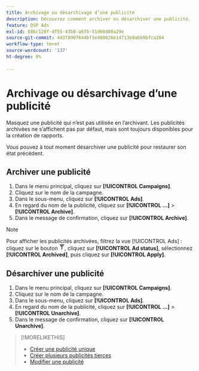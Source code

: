 ```yaml
---
title: Archivage ou désarchivage d’une publicité
description: Découvrez comment archiver ou désarchiver une publicité.
feature: DSP Ads
exl-id: 086c120f-df55-43b0-a6fb-51d68d00a29e
source-git-commit: 443f8907644bf3e480626e14713e8abb9bfca284
workflow-type: tm+mt
source-wordcount: '137'
ht-degree: 0%

---
```


# Archivage ou désarchivage d’une publicité

Masquez une publicité qui n’est pas utilisée en l’archivant. Les publicités archivées ne s’affichent pas par défaut, mais sont toujours disponibles pour la création de rapports.

Vous pouvez à tout moment désarchiver une publicité pour restaurer son état précédent.

## Archiver une publicité

1. Dans le menu principal, cliquez sur **[!UICONTROL Campaigns]**.
1. Cliquez sur le nom de la campagne.
1. Dans le sous-menu, cliquez sur **[!UICONTROL Ads]**.
1. En regard du nom de la publicité, cliquez sur **[!UICONTROL ...]** > **[!UICONTROL Archive]**.
1. Dans le message de confirmation, cliquez sur **[!UICONTROL Archive]**.

>[!NOTE]
>
>Pour afficher les publicités archivées, filtrez la vue [!UICONTROL Ads] : cliquez sur le bouton ![[!UICONTROL Filter] ](/help/dsp/assets/filter.png), cliquez sur **[!UICONTROL Ad status]**, sélectionnez **[!UICONTROL Archived]**, puis cliquez sur **[!UICONTROL Apply].**

## Désarchiver une publicité

1. Dans le menu principal, cliquez sur **[!UICONTROL Campaigns]**.
1. Cliquez sur le nom de la campagne.
1. Dans le sous-menu, cliquez sur **[!UICONTROL Ads]**.
1. En regard du nom de la publicité, cliquez sur **[!UICONTROL ...]** > **[!UICONTROL Unarchive]**.
1. Dans le message de confirmation, cliquez sur **[!UICONTROL Unarchive]**.

>[!MORELIKETHIS]
>
>* [Créer une publicité unique](ad-create.md)
>* [Créer plusieurs publicités tierces](ad-create-multiple.md)
>* [Modifier une publicité](ad-edit.md)
